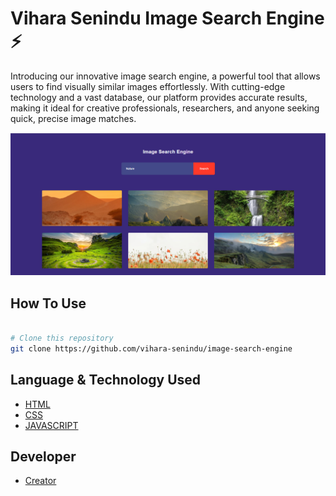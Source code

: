 # Vihara Senindu Image Search Engine ⚡️
Introducing our innovative image search engine, a powerful tool that allows users to find visually similar images effortlessly. With cutting-edge technology and a vast database, our platform provides accurate results, making it ideal for creative professionals, researchers, and anyone seeking quick, precise image matches.

<img src = "./assests/image.png">

## How To Use 

```bash

# Clone this repository
git clone https://github.com/vihara-senindu/image-search-engine

```
## Language & Technology Used 

- [HTML](https://en.wikipedia.org/wiki/HTML5)
- [CSS](https://en.wikipedia.org/wiki/CSS)
- [JAVASCRIPT](https://en.wikipedia.org/wiki/JavaScript)

## Developer
- [Creator](https://github.com/Vihara-Senindu)
